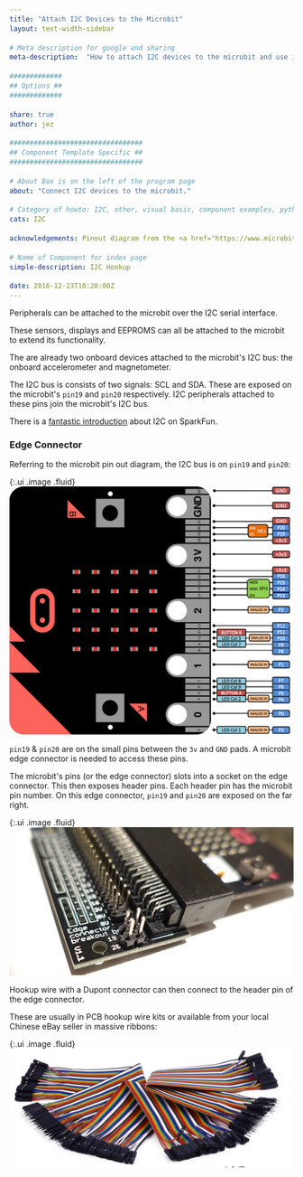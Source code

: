 ```yaml
---
title: "Attach I2C Devices to the Microbit"
layout: text-width-sidebar

# Meta description for google and sharing
meta-description:  "How to attach I2C devices to the microbit and use in PXT & Python"

#############
## Options ##
#############

share: true
author: jez

#################################
## Component Template Specific ##
#################################

# About Box is on the left of the program page
about: "Connect I2C devices to the microbit."

# Category of howto: I2C, other, visual basic, component examples, python, data logging
cats: I2C

acknowledgements: Pinout diagram from the <a href="https://www.microbit.co.uk/device/pins">microbit website.</a>

# Name of Component for index page
simple-description: I2C Hookup

date: 2016-12-23T10:20:00Z
---
```

Peripherals can be attached to the microbit over the I2C serial interface.

These sensors, displays and EEPROMS can all be attached to the microbit to extend its functionality.

The are already two onboard devices attached to the microbit's I2C bus: the onboard accelerometer and magnetometer.

The I2C bus is consists of two signals: SCL and SDA. These are exposed on the microbit's `pin19` and `pin20` respectively. I2C peripherals attached to these pins join the microbit's I2C bus.

There is a [fantastic introduction](https://learn.sparkfun.com/tutorials/i2c) about I2C on SparkFun.

### Edge Connector

Referring to the microbit pin out diagram, the I2C bus is on `pin19` and `pin20`:

{:.ui .image .fluid}
![microbit pin out](images/attach-microbit-to-I2C-devices-pin-out.jpg)

`pin19` & `pin20` are on the small pins between the `3v` and `GND` pads. A microbit edge connector is needed to access these pins.

The microbit's pins (or the edge connector) slots into a socket on the edge connector. This then exposes header pins. Each header pin has the microbit pin number. On this edge connector, `pin19` and `pin20` are exposed on the far right.

{:.ui .image .fluid}
![edge connector](images/attach-microbit-to-I2C-devices-connector.jpg)


Hookup wire with a Dupont connector can then connect to the header pin of the edge connector.

These are usually in PCB hookup wire kits or available from your local Chinese eBay seller in massive ribbons:

{:.ui .image .fluid}
![edge connector](images/attach-microbit-to-I2C-devices-ribbon.jpg)
